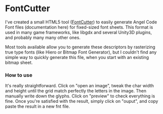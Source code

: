 FontCutter
==========

I've created a small HTML5 tool ([FontCutter](http://fontcutter.fbksoft.com)) to easily generate Angel Code Font files (documentation here) for fixed-sized font sheets. This format is used in many game frameworks, like libgdx and several Unity3D plugins, and probably many many other ones.

Most tools available allow you to generate these descriptors by rasterizing true type fonts (like Hiero or Bitmap Font Generator), but I couldn't find any simple way to quickly generate this file, when you start with an existing bitmap sheet.

### How to use

It's really straightforward. Click on "open an image", tweak the char width and height until the grid match perfectly the letters in the image. Then manually write down the glyphs. Click on "preview" to check everything is fine. Once you're satisfied with the result, simply click on "ouput", and copy paste the result in a new fnt file.








